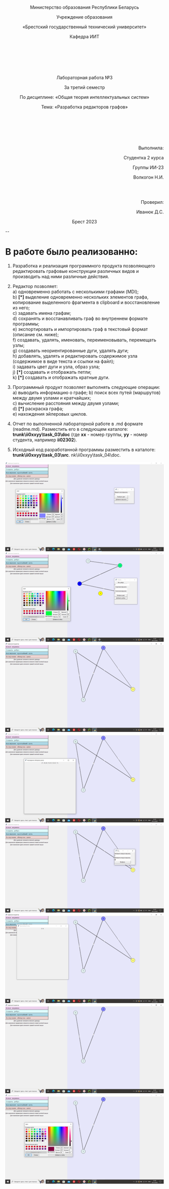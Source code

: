 <p align="center">Министерство образования Республики Беларусь</p>
<p align="center">Учреждение образования</p>
<p align="center">«Брестский государственный технический университет»</p>
<p align="center">Кафедра ИИТ</p>
<br/><br/><br/><br/><br/>
<p align="center">Лабораторная работа №3</p>
<p align="center">За третий семестр</p>
<p align="center">По дисциплине: «Общая теория интеллектуальных систем»</p>
<p align="center">Тема: «Разработка редакторов графов»</p>
<br/><br/><br/><br/><br/>
<p align="right">Выполнила:</p>
<p align="right">Студентка 2 курса</p>
<p align="right">Группы ИИ-23</p>
<p align="right">Волкогон Н.И.</p>
<br/><br/>
<p align="right">Проверил:</p>
<p align="right">Иванюк Д.С.</p>

<p align="center">Брест 2023 <br/>

--
# В работе было реализованно: #
1. Разработка и реализация программного продукта позволяющего
редактировать графовые конструкции различных видов и производить над
ними различные действия.

2. Редактор позволяет:  
  a) одновременно работать с несколькими графами (MDI);  
  b) **[\*]** выделение одновременно нескольких элементов графа, копирование
выделенного фрагмента в clipboard и восстановление из него;  
  c) задавать имена графам;  
  d) сохранять и восстанавливать граф во внутреннем формате программы;  
  e) экспортировать и импортировать граф в текстовый формат (описание
см. ниже);  
  f) создавать, удалять, именовать, переименовывать, перемещать узлы;  
  g) создавать неориентированные дуги, удалять дуги;  
  h) добавлять, удалять и редактировать содержимое узла (содержимое в
виде текста и ссылки на файл);  
  i) задавать цвет дуги и узла, образ узла;  
  j) **[\*]** создавать и отображать петли;  
  k) **[\*]** создавать и отображать кратные дуги.

3. Программный продукт позволяет выполнять следующие операции:  
  a) выводить информацию о графе;
  b) поиск всех путей (маршрутов) между двумя узлами и кратчайших;  
  c) вычисление расстояния между двумя узлами;    
  d) **[\*]** раскраска графа;  
  e) нахождения эйлеровых циклов.  

4. Отчет по выполненной лабораторной работе в .md формате (readme.md). Разместить его в следующем каталоге: **trunk\ii0xxyy\task_03\doc** (где **xx** - номер группы, **yy** - номер студента, например **ii02302**). 

5. Исходный код разработанной программы разместить в каталоге: **trunk\ii0xxyy\task_03\src**.
nk\ii0xxyy\task_04\doc.

![Снимок экрана (1)](1.png)
![Снимок экрана (2)](2.png)
![Снимок экрана (3)](3.png)
![Снимок экрана (4)](4.png)
![Снимок экрана (5)](5.png)
![Снимок экрана (6)](6.png)
![Снимок экрана (7)](7.png)
![Снимок экрана (8)](8.png)
